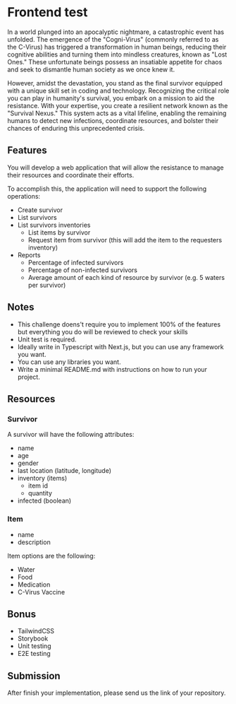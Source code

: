 # Frontend test

In a world plunged into an apocalyptic nightmare, a catastrophic event has unfolded.
The emergence of the "Cogni-Virus" (commonly referred to as the C-Virus) has triggered a transformation in human beings, reducing their cognitive abilities and turning them into mindless creatures, known as "Lost Ones."
These unfortunate beings possess an insatiable appetite for chaos and seek to dismantle human society as we once knew it.

However, amidst the devastation, you stand as the final survivor equipped with a unique skill set in coding and technology.
Recognizing the critical role you can play in humanity's survival, you embark on a mission to aid the resistance.
With your expertise, you create a resilient network known as the "Survival Nexus." This system acts as a vital lifeline, enabling the remaining humans to detect new infections, coordinate resources, and bolster their chances of enduring this unprecedented crisis.

## Features

You will develop a web application that will allow the resistance to manage their resources and coordinate their efforts.

To accomplish this, the application will need to support the following operations:

- Create survivor
- List survivors
- List survivors inventories
  - List items by survivor
  - Request item from survivor (this will add the item to the requesters inventory)
- Reports
  - Percentage of infected survivors
  - Percentage of non-infected survivors
  - Average amount of each kind of resource by survivor (e.g. 5 waters per survivor)

## Notes

- This challenge doens't require you to implement 100% of the features but everything you do will be reviewed to check your skills
- Unit test is required.
- Ideally write in Typescript with Next.js, but you can use any framework you want.
- You can use any libraries you want.
- Write a minimal README.md with instructions on how to run your project.

## Resources

### Survivor

A survivor will have the following attributes:

- name
- age
- gender
- last location (latitude, longitude)
- inventory (items)
    - item id
    - quantity
- infected (boolean)

### Item

- name
- description

Item options are the following:

- Water
- Food
- Medication
- C-Virus Vaccine

## Bonus

- TailwindCSS
- Storybook
- Unit testing
- E2E testing

## Submission

After finish your implementation, please send us the link of your repository.

